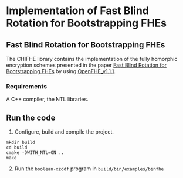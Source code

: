 Implementation of Fast Blind Rotation for Bootstrapping FHEs
=====================================

## Fast Blind Rotation for Bootstrapping FHEs
The CHIFHE library contains the implementation of the fully homorphic encryption schemes presented in the paper [Fast Blind Rotation for Bootstrapping FHEs](https://eprint.iacr.org/2023/1564) by using [OpenFHE_v1.1.1](https://github.com/openfheorg/openfhe-development/releases/tag/v1.1.1).

### Requirements
A C++ compiler, the NTL libraries.

## Run the code
1. Configure, build and compile the project.
```
mkdir build
cd build
cmake -DWITH_NTL=ON ..
make 
```
2. Run the `boolean-xzddf` program in `build/bin/examples/binfhe`



